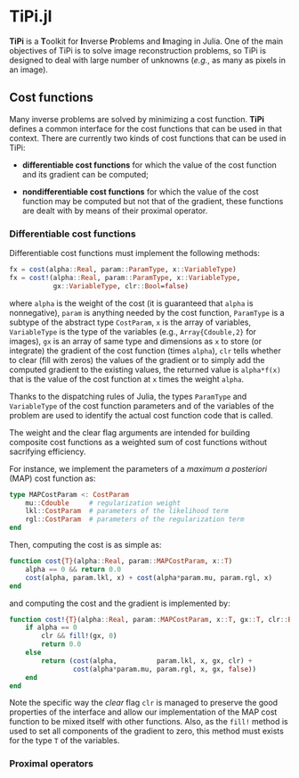 # TiPi.jl

**TiPi** is a **T**oolkit for **I**nverse **P**roblems and **I**maging in
Julia.  One of the main objectives of TiPi is to solve image reconstruction
problems, so TiPi is designed to deal with large number of unknowns
(*e.g.*, as many as pixels in an image).


## Cost functions

Many inverse problems are solved by minimizing a cost function.  **TiPi**
defines a common interface for the cost functions that can be used in that
context.  There are currently two kinds of cost functions that can be used in
TiPi:

* **differentiable cost functions** for which the value of the cost
  function and its gradient can be computed;

* **nondifferentiable cost functions** for which the value of the cost
  function may be computed but not that of the gradient, these functions
  are dealt with by means of their proximal operator.


### Differentiable cost functions

Differentiable cost functions must implement the following methods:
```julia
fx = cost(alpha::Real, param::ParamType, x::VariableType)
fx = cost!(alpha::Real, param::ParamType, x::VariableType,
           gx::VariableType, clr::Bool=false)
```
where `alpha` is the weight of the cost (it is guaranteed that `alpha` is
nonnegative), `param` is anything needed by the cost function, `ParamType`
is a subtype of the abstract type `CostParam`, `x` is the array of
variables, `VariableType` is the type of the variables (e.g.,
`Array{Cdouble,2}` for images), `gx` is an array of same type and
dimensions as `x` to store (or integrate) the gradient of the cost function
(times `alpha`), `clr` tells whether to clear (fill with zeros) the values
of the gradient or to simply add the computed gradient to the existing
values, the returned value is `alpha*f(x)` that is the value of the cost
function at `x` times the weight `alpha`.

Thanks to the dispatching rules of Julia, the types `ParamType` and
`VariableType` of the cost function parameters and of the variables of the
problem are used to identify the actual cost function code that is called.

The weight and the clear flag arguments are intended for building composite
cost functions as a weighted sum of cost functions without sacrifying
efficiency.

For instance, we implement the parameters of a *maximum a posteriori* (MAP)
cost function as:
```julia
type MAPCostParam <: CostParam
    mu::Cdouble     # regularization weight
    lkl::CostParam  # parameters of the likelihood term
    rgl::CostParam  # parameters of the regularization term
end
```
Then, computing the cost is as simple as:
```julia
function cost{T}(alpha::Real, param::MAPCostParam, x::T)
    alpha == 0 && return 0.0
    cost(alpha, param.lkl, x) + cost(alpha*param.mu, param.rgl, x)
end
```
and computing the cost and the gradient is implemented by:
```julia
function cost!{T}(alpha::Real, param::MAPCostParam, x::T, gx::T, clr::Bool=false)
    if alpha == 0
        clr && fill!(gx, 0)
        return 0.0
    else
        return (cost(alpha,          param.lkl, x, gx, clr) +
                cost(alpha*param.mu, param.rgl, x, gx, false))
    end
end
```
Note the specific way the *clear* flag `clr` is managed to preserve the
good properties of the interface and allow our implementation of the MAP
cost function to be mixed itself with other functions.  Also, as the
`fill!` method is used to set all components of the gradient to zero, this
method must exists for the type `T` of the variables.


### Proximal operators

